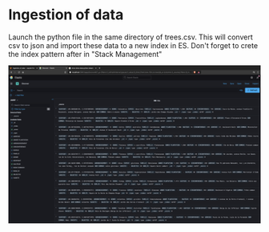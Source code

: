 # Ingestion of data
Launch the python file in the same directory of trees.csv. This will convert csv to json and import these data to a new index in ES. Don't forget to crete the index pattern after in "Stack Management"

![](overview.png)
